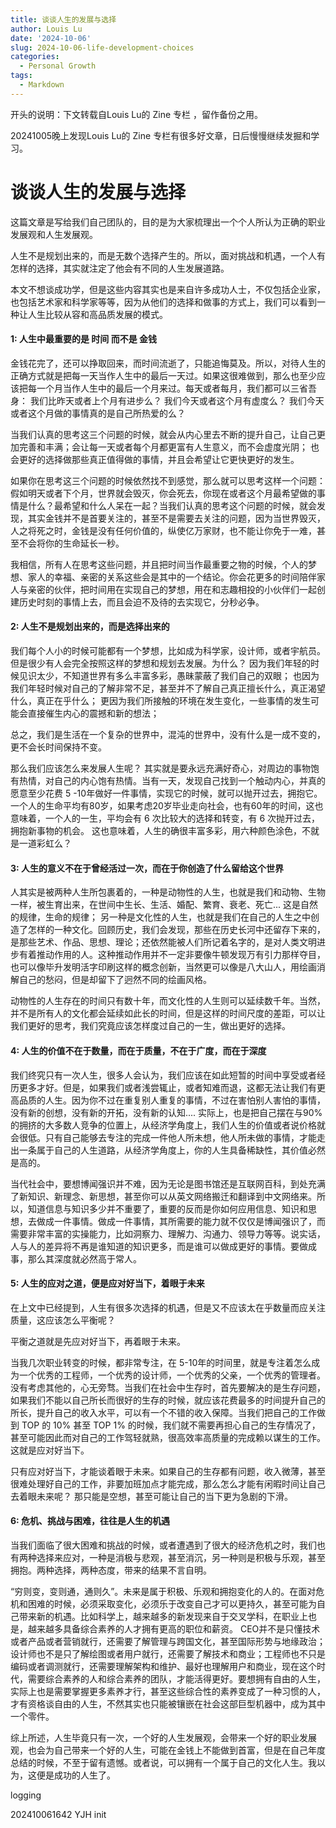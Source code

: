 ```yaml
---
title: 谈谈人生的发展与选择
author: Louis Lu
date: '2024-10-06'
slug: 2024-10-06-life-development-choices
categories:
  - Personal Growth
tags:
  - Markdown
---
```

开头的说明：下文转载自Louis Lu的 Zine 专栏 ，留作备份之用。

20241005晚上发现Louis Lu的 Zine 专栏有很多好文章，日后慢慢继续发掘和学习。



# 谈谈人生的发展与选择



这篇文章是写给我们自己团队的，目的是为大家梳理出一个个人所认为正确的职业发展观和人生发展观。



人生不是规划出来的，而是无数个选择产生的。所以，面对挑战和机遇，一个人有怎样的选择，其实就注定了他会有不同的人生发展道路。



本文不想谈成功学，但是这些内容其实也是来自许多成功人士，不仅包括企业家，也包括艺术家和科学家等等，因为从他们的选择和做事的方式上，我们可以看到一种让人生比较从容和高品质发展的模式。





#### **1: 人生中最重要的是 时间 而不是 金钱**

金钱花完了，还可以挣取回来，而时间流逝了，只能追悔莫及。所以，对待人生的正确方式就是把每一天当作人生中的最后一天过。如果这很难做到，那么也至少应该把每一个月当作人生中的最后一个月来过。每天或者每月，我们都可以三省吾身： 我们比昨天或者上个月有进步么？ 我们今天或者这个月有虚度么？ 我们今天或者这个月做的事情真的是自己所热爱的么？ 



当我们认真的思考这三个问题的时候，就会从内心里去不断的提升自己，让自己更加完善和丰满；会让每一天或者每个月都更富有人生意义，而不会虚度光阴； 也会更好的选择做那些真正值得做的事情，并且会希望让它更快更好的发生。



如果你在思考这三个问题的时候依然找不到感觉，那么就可以思考这样一个问题：假如明天或者下个月，世界就会毁灭，你会死去，你现在或者这个月最希望做的事情是什么？最希望和什么人呆在一起？当我们认真的思考这个问题的时候，就会发现，其实金钱并不是首要关注的，甚至不是需要去关注的问题，因为当世界毁灭，人之将死之时，金钱是没有任何价值的，纵使亿万家财，也不能让你免于一难，甚至不会将你的生命延长一秒。



我相信，所有人在思考这些问题，并且把时间当作最重要之物的时候，个人的梦想、家人的幸福、亲密的关系这些会是其中的一个结论。你会花更多的时间陪伴家人与亲密的伙伴，把时间用在实现自己的梦想，用在和志趣相投的小伙伴们一起创建历史时刻的事情上去，而且会迫不及待的去实现它，分秒必争。





#### **2: 人生不是规划出来的，而是选择出来的**

我们每个人小的时候可能都有一个梦想，比如成为科学家，设计师，或者宇航员。但是很少有人会完全按照这样的梦想和规划去发展。为什么？ 因为我们年轻的时候见识太少，不知道世界有多么丰富多彩，愚昧蒙蔽了我们自己的双眼； 也因为我们年轻时候对自己的了解非常不足，甚至并不了解自己真正擅长什么，真正渴望什么，真正在乎什么； 更因为我们所接触的环境在发生变化，一些事情的发生可能会直接催生内心的震撼和新的想法；



总之，我们是生活在一个复杂的世界中，混沌的世界中，没有什么是一成不变的，更不会长时间保持不变。



那么我们应该怎么来发展人生呢？ 其实就是要永远充满好奇心，对周边的事物饱有热情，对自己的内心饱有热情。当有一天，发现自己找到一个触动内心，并真的愿意至少花费 5 -10年做好一件事情，实现它的时候，就可以抛开过去，拥抱它。一个人的生命平均有80岁，如果考虑20岁毕业走向社会，也有60年的时间，这也意味着，一个人的一生，平均会有 6 次比较大的选择和转变，有 6 次抛开过去，拥抱新事物的机会。 这也意味着，人生的确很丰富多彩，用六种颜色涂色，不就是一道彩虹么？





#### **3: 人生的意义不在于曾经活过一次，而在于你创造了什么留给这个世界**

人其实是被两种人生所包裹着的，一种是动物性的人生，也就是我们和动物、生物一样，被生育出来，在世间中生长、生活、婚配、繁育、衰老、死亡... 这是自然的规律，生命的规律； 另一种是文化性的人生，也就是我们在自己的人生之中创造了怎样的一种文化。回顾历史，我们会发现，那些在历史长河中还留存下来的，是那些艺术、作品、思想、理论；还依然能被人们所记着名字的，是对人类文明进步有着推动作用的人。这种推动作用并不一定非要像牛顿发现万有引力那样夺目，也可以像毕升发明活字印刷这样的概念创新，当然更可以像是八大山人，用绘画消解自己的愁闷，但是却留下了迥然不同的绘画风格。



动物性的人生存在的时间只有数十年，而文化性的人生则可以延续数千年。当然，并不是所有人的文化都会延续如此长的时间，但是这样的时间尺度的差距，可以让我们更好的思考，我们究竟应该怎样度过自己的一生，做出更好的选择。





#### **4: 人生的价值不在于数量，而在于质量，不在于广度，而在于深度**

我们终究只有一次人生，很多人会认为，我们应该在如此短暂的时间中享受或者经历更多才好。但是，如果我们或者浅尝辄止，或者知难而退，这都无法让我们有更高品质的人生。因为你不过在重复别人重复的事情，不过在害怕别人害怕的事情，没有新的创想，没有新的开拓，没有新的认知.... 实际上，也是把自己摆在与90%的拥挤的大多数人竞争的位置上，从经济学角度上，我们人生的价值或者说价格就会很低。只有自己能够去专注的完成一件他人所未想，他人所未做的事情，才能走出一条属于自己的人生道路，从经济学角度上，你的人生具备稀缺性，其价值必然是高的。



当代社会中，要想博闻强识并不难，因为无论是图书馆还是互联网百科，到处充满了新知识、新理念、新思想，甚至你可以从英文网络搬迁和翻译到中文网络来。所以，知道信息与知识多少并不重要了，重要的反而是你如何应用信息、知识和思想，去做成一件事情。做成一件事情，其所需要的能力就不仅仅是博闻强识了，而需要非常丰富的实操能力，比如洞察力、理解力、沟通力、领导力等等。说实话，人与人的差异将不再是谁知道的知识更多，而是谁可以做成更好的事情。要做成事，那么其深度就必然高于常人。







#### **5: 人生的应对之道，便是应对好当下，着眼于未来**

在上文中已经提到，人生有很多次选择的机遇，但是又不应该太在乎数量而应关注质量，这应该怎么平衡呢？



平衡之道就是先应对好当下，再着眼于未来。



当我几次职业转变的时候，都非常专注，在 5-10年的时间里，就是专注着怎么成为一个优秀的工程师，一个优秀的设计师，一个优秀的父亲，一个优秀的管理者。没有考虑其他的，心无旁骛。当我们在社会中生存时，首先要解决的是生存问题，如果我们不能以自己所长而很好的生存的时候，就应该花费最多的时间提升自己的所长，提升自己的收入水平，可以有一个不错的收入保障。当我们把自己的工作做到 TOP 的 10% 甚至 TOP 1% 的时候，我们就不需要再担心自己的生存情况了，甚至可能因此而对自己的工作驾轻就熟，很高效率高质量的完成赖以谋生的工作。这就是应对好当下。



只有应对好当下，才能谈着眼于未来。如果自己的生存都有问题，收入微薄，甚至很难处理好自己的工作，非要加班加点才能完成，那么怎么才能有闲暇时间让自己去着眼未来呢？ 那只能是空想，甚至可能让自己的当下更为急剧的下滑。





#### **6: 危机、挑战与困难，往往是人生的机遇** 

当我们面临了很大困难和挑战的时候，或者遭遇到了很大的经济危机之时，我们也有两种选择来应对，一种是消极与悲观，甚至消沉，另一种则是积极与乐观，甚至拥抱。两种选择，两种态度，带来的结果不言自明。



“穷则变，变则通，通则久”。未来是属于积极、乐观和拥抱变化的人的。在面对危机和困难的时候，必须采取变化，必须乐于改变自己才可以更持久，甚至可能为自己带来新的机遇。比如科学上，越来越多的新发现来自于交叉学科，在职业上也是，越来越多具备综合素养的人才拥有更高的职位和薪资。 CEO并不是只懂技术或者产品或者营销就行，还需要了解管理与跨国文化，甚至国际形势与地缘政治；设计师也不是只了解绘图或者用户就行，还需要了解技术和商业；工程师也不只是编码或者调测就行，还需要理解架构和维护、最好也理解用户和商业，现在这个时代，需要综合素养的人和综合素养的团队，才能活得更好。要想拥有自由的人生，实际上也是需要掌握更多素养才行，甚至这些综合性的素养变成了一种习惯的人，才有资格谈自由的人生，不然其实也只能被镶嵌在社会这部巨型机器中，成为其中一个零件。





综上所述，人生毕竟只有一次，一个好的人生发展观，会带来一个好的职业发展观，也会为自己带来一个好的人生，可能在金钱上不能做到首富，但是在自己年度总结的时候，不至于留有遗憾。或者说，可以拥有一个属于自己的文化人生。我以为，这便是成功的人生了。







logging

202410061642 YJH init

